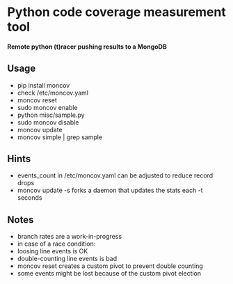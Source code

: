 Python code coverage measurement tool
=====================================
#### Remote python (t)racer pushing results to a MongoDB

Usage
-----

* pip install moncov
* check /etc/moncov.yaml
* moncov reset
* sudo moncov enable 
* python misc/sample.py
* sudo moncov disable
* moncov update
* moncov simple | grep sample

Hints
-----
* events_count in /etc/moncov.yaml can be adjusted to reduce record drops
* moncov update -s forks a daemon that updates the stats each -t seconds


Notes
-----
* branch rates are a work-in-progress
* in case of a race condition:
* loosing line events is OK
* double-counting line events is bad
* moncov reset creates a custom pivot to prevent double counting
* some events might be lost because of the custom pivot election
